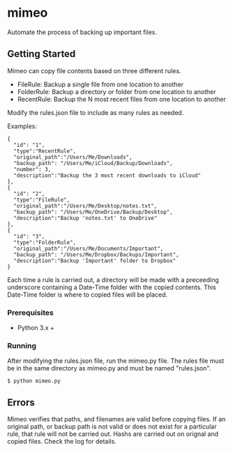 # mimeo

Automate the process of backing up important files.

## Getting Started

Mimeo can copy file contents based on three different rules.
* FileRule: Backup a single file from one location to another
* FolderRule: Backup a directory or folder from one location to another
* RecentRule: Backup the N most recent files from one location to another

Modify the rules.json file to include as many rules as needed.

Examples:
```
{
  "id": "1",
  "type":"RecentRule",
  "original_path":"/Users/Me/Downloads",
  "backup_path": "/Users/Me/iCloud/Backup/Downloads",
  "number": 3,
  "description":"Backup the 3 most recent downloads to iCloud"
},
{
  "id": "2",
  "type":"FileRule",
  "original_path":"/Users/Me/Desktop/notes.txt",
  "backup_path": "/Users/Me/OneDrive/Backup/Desktop",
  "description":"Backup 'notes.txt' to OneDrive"
},
{
  "id": "3",
  "type":"FolderRule",
  "original_path":"/Users/Me/Documents/Important",
  "backup_path": "/Users/Me/Dropbox/Backups/Important",
  "description":"Backup 'Important' folder to Dropbox"
}
```

Each time a rule is carried out, a directory will be made with a preceeding underscore containing a Date-Time folder with the copied contents. This Date-Time folder is where to copied files will be placed.

### Prerequisites

* Python 3.x +

### Running

After modifying the rules.json file, run the mimeo.py file.
The rules file must be in the same directory as mimeo.py and must be named "rules.json".
```
$ python mimeo.py
```

## Errors

Mimeo verifies that paths, and filenames are valid before copying files. If an original path, or backup path is not valid or does not exist for a particular rule, that rule will not be carried out. Hashs are carried out on orignal and copied files. Check the log for details.
